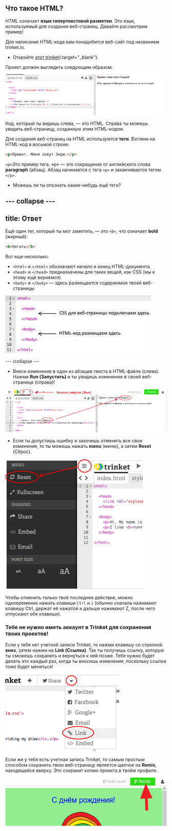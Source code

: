 ## Что такое HTML?

HTML означает **язык гипертекстовой разметки**. Это язык, используемый для создания веб-страниц. Давайте рассмотрим пример!

Для написания HTML-кода вам понадобится веб-сайт под названием trinket.io.

+ Откройте [этот trinket](http://jumpto.cc/web-intro){:target="_blank"}.

Проект должен выглядеть следующим образом:

![снимок экрана](images/birthday-starter.png)

Код, который ты видишь слева, — это HTML. Справа ты можешь увидеть веб-страницу, созданную этим HTML-кодом.

Для создания веб-страниц на HTML используются **теги**. Взгляни на HTML-код в восьмой строке:

```html
<p>Привет. Меня зовут Энди.</p>
```

`<p>`Это пример тега. «p» — это сокращение от английского слова **paragraph** (абзац). Абзац начинается с тега `<p>` и заканчивается тегом `</p>`.

+ Можешь ли ты опознать какие-нибудь ещё теги?

## \--- collapse \---

## title: Ответ

Ещё один тег, который ты мог заметить, — это `<b>`, что означает **bold** (жирный):

```html
<b>бегать</b>
```

Вот еще несколько:

+ `<html>` и `</html>` обозначают начало и конец HTML-документа
+ `<head>` и `</head>` предназначены для таких вещей, как CSS (мы к этому ещё вернемся)
+ `<body>` и `</body>` — здесь размещается содержимое твоей веб-страницы

![снимок экрана](images/birthday-head-body.png)

\--- /collapse \---

+ Внеси изменения в один из абзацев текста в HTML-файле (слева). Нажми **Run (Запустить)** и ты увидишь изменение в своей веб-странице (справа)!

![снимок экрана](images/birthday-edit-html.png)

+ Если ты допустишь ошибку и захочешь отменить все свои изменения, то ты можешь нажать **menu** (меню), а затем **Reset** (Сброс).

![снимок экрана](images/birthday-reset.png)

Чтобы отменить только твоё последнее действие, можно одновременно нажать клавиши `Ctrl` и `z` (обычно сначала нажимают клавишу Ctrl, держат её нажатой и дальше нажимают Z, после чего отпускают обе клавиши).

### Тебе не нужно иметь аккаунт в Trinket для сохранения твоих проектов!

Если у тебя нет учетной записи Trinket, то нажми клавишу со стрелкой **вниз**, затем нажми на **Link (Ссылка)**. Так ты получишь ссылку, которую ты сможешь сохранить и вернуться к ней позже. Тебе нужно будет делать это каждый раз, когда ты вносишь изменения, поскольку ссылка тоже будет меняться!

![снимок экрана](images/birthday-link.png)

Если же у тебя есть учетная запись Trinket, то самым простым способом сохранить твою веб-страницу является щелчок на **Remix**, находящейся вверху. Это сохранит копию проекта в твоём профиле.

![снимок экрана](images/birthday-remix.png)